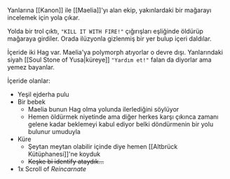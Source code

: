 ---
---  
  
Yanlarına [[Kanon]] ile [[Maelia]]'yı alan ekip, yakınlardaki bir mağarayı incelemek için yola çıkar.  
  
Yolda bir trol çıktı, `"KILL IT WITH FIRE!"` çığırışları eşliğinde öldürüp mağaraya girdiler. Orada ilüzyonla gizlenmiş bir yer bulup içeri daldılar.  
  
İçeride iki Hag var. Maelia'ya polymorph atıyorlar o devre dışı. Yanlarındaki siyah [[Soul Stone of Yusa|küreye]] `"Yardım et!"` falan da diyorlar ama yemez bayanlar.  
  
İçeride olanlar:  
  
- Yeşil ejderha pulu  
- Bir bebek  
	- Maelia bunun Hag olma yolunda ilerlediğini söylüyor  
	- Hemen öldürmek niyetinde ama diğer herkes karşı çıkınca zamanı gelene kadar beklemeyi kabul ediyor belki döndürmenin bir yolu bulunur umuduyla  
- Küre  
	- Şeytan meytan olabilir içinde diye hemen [[Altbrück Kütüphanesi]]'ne koyduk  
	- ~~Keşke bi identify ataydık...~~  
- 1x Scroll of *Reincarnate*